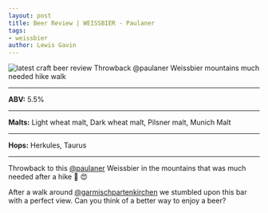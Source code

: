 ```yaml
---
layout: post
title: Beer Review | WEISSBIER - Paulaner
tags:
- weissbier
author: Lewis Gavin
---
```


![latest craft beer review Throwback @paulaner Weissbier mountains much needed hike walk](https://instagram.fman1-1.fna.fbcdn.net/vp/165f3e38072bf11c1fe30bccd8ea1889/5C75E3F4/t51.2885-15/sh0.08/e35/s750x750/43778373_171293923816104_2557053420493269885_n.jpg?ig_cache_key=MTg5NzE0NDg4Mzc3NzM5NTQ0Nw%3D%3D.2)

***
**ABV:** 5.5%

***
**Malts:** Light wheat malt, Dark wheat malt, Pilsner malt, Munich Malt

***
**Hops:** Herkules, Taurus

***

Throwback to this [@paulaner](https://instagram.com/paulaner) Weissbier in the mountains that was much needed after a hike 🗻 😍

After a walk around [@garmischpartenkirchen](https://instagram.com/garmischpartenkirchen) we stumbled upon this bar with a perfect view. Can you think of a better way to enjoy a beer? 
